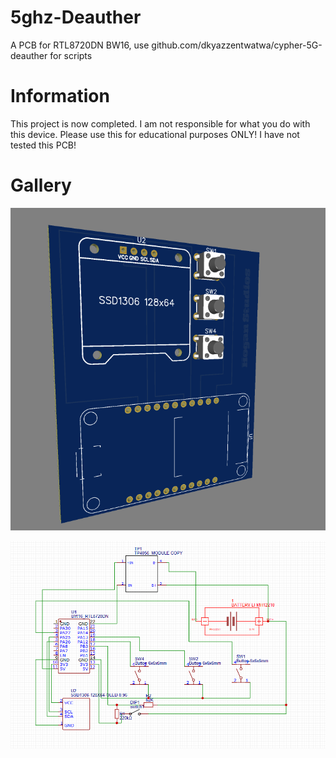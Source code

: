 # 5ghz-Deauther
A PCB for RTL8720DN BW16, use  github.com/dkyazzentwatwa/cypher-5G-deauther for scripts

# Information
This project is now completed. I am not responsible for what you do with this device. Please use this for educational purposes ONLY!
I have not tested this PCB!

# Gallery

![PCB](https://github.com/HOGANCLAN236/5ghz-Deauther/blob/main/image_2025-06-03_181903940.png)


![Schematic](https://github.com/HOGANCLAN236/5ghz-Deauther/blob/main/image_2025-06-04_095137747.png)

